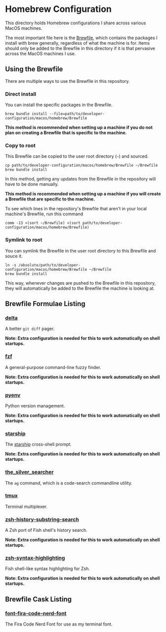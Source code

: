 # Homebrew Configuration
This directory holds Homebrew configurations I share across various MacOS machines.

The most important file here is the [Brewfile](https://thoughtbot.com/blog/brewfile-a-gemfile-but-for-homebrew),
which contains the packages I install with brew generally, regardless of what the machine is for. Items should
only be added to the Brewfile in this directory if it is that pervasive across the MacOS machines I use.


## Using the Brewfile
There are multiple ways to use the Brewfile in this repository.

### Direct install
You can install the specific packages in the Brewfile.

```shell
brew bundle install --file=path/to/developer-configuration/macos/homebrew/Brewfile
```

**This method is recommended when setting up a machine if you do not plan on creating a Brewfile that is specific to the machine.**

### Copy to root
This Brewfile can be copied to the user root directory (`~`) and sourced.

```shell
cp path/to/developer-configuration/macos/homebrew/Brewfile ~/Brewfile
brew bundle install
```

In this method, getting any updates from the Brewfile in the repository will have to be done manually.

**This method is recommended when setting up a machine if you will create a Brewfile that are specific to the machine.**

To see which lines in the repository's Brewfile that aren't in your local machine's Brewfile, run this command

```shell
comm -13 <(sort ~/Brewfile) <(sort path/to/developer-configuration/macos/homebrew/Brewfile)
```

### Symlink to root
You can symlink the Brewfile in the user root directory to this Brewfile and souce it.

```shell
ln -s /absolute/path/to/developer-configuration/macos/homebrew/Brewfile ~/Brewfile
brew bundle install
```

This way, whenever changes are pushed to the Brewfile in this repository, they will automatically be added
to the Brewfile the machine is looking at.


## Brewfile Formulae Listing

### [delta](https://formulae.brew.sh/formula/git-delta)

A better `git diff` pager.

**Note: Extra configuration is needed for this to work automatically on shell startups.**


### [fzf](https://formulae.brew.sh/formula/fzf)

A general-purpose command-line fuzzy finder.

**Note: Extra configuration is needed for this to work automatically on shell startups.**


### [pyenv](https://formulae.brew.sh/formula/pyenv)

Python version management.

**Note: Extra configuration is needed for this to work automatically on shell startups.**


### [starship](https://formulae.brew.sh/formula/starship)

The [starship](https://starship.rs/) cross-shell prompt.

**Note: Extra configuration is needed for this to work automatically on shell startups.**


### [the_silver_searcher](https://formulae.brew.sh/formula/the_silver_searcher)

The `ag` command, which is a code-search commandline utility.


### [tmux](https://formulae.brew.sh/formula/tmux)

Terminal multiplexer.


### [zsh-history-substring-search](https://formulae.brew.sh/formula/zsh-history-substring-search)

A Zsh port of Fish shell's history search.

**Note: Extra configuration is needed for this to work automatically on shell startups.**


### [zsh-syntax-highlighting](https://formulae.brew.sh/formula/zsh-syntax-highlighting)

Fish shell-like syntax highlighting for Zsh.

**Note: Extra configuration is needed for this to work automatically on shell startups.**


## Brewfile Cask Listing

### [font-fira-code-nerd-font](https://formulae.brew.sh/cask/font-fira-code-nerd-font)

The Fira Code Nerd Font for use as my terminal font.
